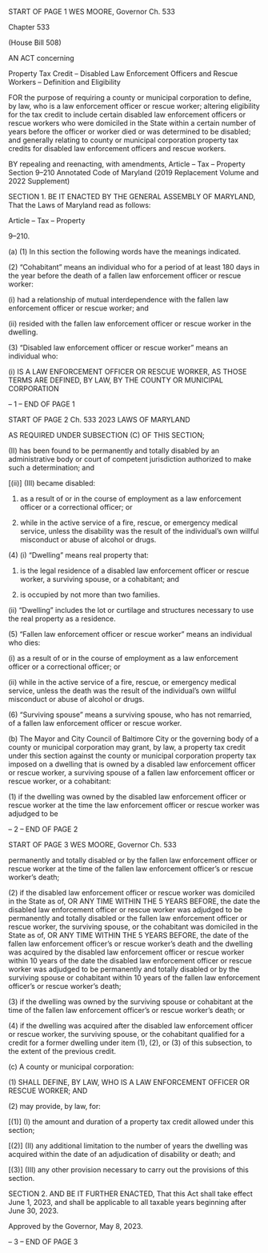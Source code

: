 START OF PAGE 1
WES MOORE, Governor Ch. 533

Chapter 533

(House Bill 508)

AN ACT concerning

Property Tax Credit – Disabled Law Enforcement Officers and Rescue Workers
– Definition and Eligibility

FOR the purpose of requiring a county or municipal corporation to define, by law, who is a
law enforcement officer or rescue worker; altering eligibility for the tax credit to
include certain disabled law enforcement officers or rescue workers who were
domiciled in the State within a certain number of years before the officer or worker
died or was determined to be disabled; and generally relating to county or municipal
corporation property tax credits for disabled law enforcement officers and rescue
workers.

BY repealing and reenacting, with amendments,
Article – Tax – Property
Section 9–210
Annotated Code of Maryland
(2019 Replacement Volume and 2022 Supplement)

SECTION 1. BE IT ENACTED BY THE GENERAL ASSEMBLY OF MARYLAND,
That the Laws of Maryland read as follows:

Article – Tax – Property

9–210.

(a) (1) In this section the following words have the meanings indicated.

(2) “Cohabitant” means an individual who for a period of at least 180 days
in the year before the death of a fallen law enforcement officer or rescue worker:

(i) had a relationship of mutual interdependence with the fallen law
enforcement officer or rescue worker; and

(ii) resided with the fallen law enforcement officer or rescue worker
in the dwelling.

(3) “Disabled law enforcement officer or rescue worker” means an
individual who:

(i) IS A LAW ENFORCEMENT OFFICER OR RESCUE WORKER, AS
THOSE TERMS ARE DEFINED, BY LAW, BY THE COUNTY OR MUNICIPAL CORPORATION

– 1 –
END OF PAGE 1

START OF PAGE 2
Ch. 533 2023 LAWS OF MARYLAND

AS REQUIRED UNDER SUBSECTION (C) OF THIS SECTION;

(II) has been found to be permanently and totally disabled by an
administrative body or court of competent jurisdiction authorized to make such a
determination; and

[(ii)] (III) became disabled:

1. as a result of or in the course of employment as a law
enforcement officer or a correctional officer; or

2. while in the active service of a fire, rescue, or emergency
medical service, unless the disability was the result of the individual’s own willful
misconduct or abuse of alcohol or drugs.

(4) (i) “Dwelling” means real property that:

1. is the legal residence of a disabled law enforcement officer
or rescue worker, a surviving spouse, or a cohabitant; and

2. is occupied by not more than two families.

(ii) “Dwelling” includes the lot or curtilage and structures necessary
to use the real property as a residence.

(5) “Fallen law enforcement officer or rescue worker” means an individual
who dies:

(i) as a result of or in the course of employment as a law enforcement
officer or a correctional officer; or

(ii) while in the active service of a fire, rescue, or emergency medical
service, unless the death was the result of the individual’s own willful misconduct or abuse
of alcohol or drugs.

(6) “Surviving spouse” means a surviving spouse, who has not remarried,
of a fallen law enforcement officer or rescue worker.

(b) The Mayor and City Council of Baltimore City or the governing body of a
county or municipal corporation may grant, by law, a property tax credit under this section
against the county or municipal corporation property tax imposed on a dwelling that is
owned by a disabled law enforcement officer or rescue worker, a surviving spouse of a fallen
law enforcement officer or rescue worker, or a cohabitant:

(1) if the dwelling was owned by the disabled law enforcement officer or
rescue worker at the time the law enforcement officer or rescue worker was adjudged to be

– 2 –
END OF PAGE 2

START OF PAGE 3
WES MOORE, Governor Ch. 533

permanently and totally disabled or by the fallen law enforcement officer or rescue worker
at the time of the fallen law enforcement officer’s or rescue worker’s death;

(2) if the disabled law enforcement officer or rescue worker was domiciled
in the State as of, OR ANY TIME WITHIN THE 5 YEARS BEFORE, the date the disabled law
enforcement officer or rescue worker was adjudged to be permanently and totally disabled
or the fallen law enforcement officer or rescue worker, the surviving spouse, or the
cohabitant was domiciled in the State as of, OR ANY TIME WITHIN THE 5 YEARS BEFORE,
the date of the fallen law enforcement officer’s or rescue worker’s death and the dwelling
was acquired by the disabled law enforcement officer or rescue worker within 10 years of
the date the disabled law enforcement officer or rescue worker was adjudged to be
permanently and totally disabled or by the surviving spouse or cohabitant within 10 years
of the fallen law enforcement officer’s or rescue worker’s death;

(3) if the dwelling was owned by the surviving spouse or cohabitant at the
time of the fallen law enforcement officer’s or rescue worker’s death; or

(4) if the dwelling was acquired after the disabled law enforcement officer
or rescue worker, the surviving spouse, or the cohabitant qualified for a credit for a former
dwelling under item (1), (2), or (3) of this subsection, to the extent of the previous credit.

(c) A county or municipal corporation:

(1) SHALL DEFINE, BY LAW, WHO IS A LAW ENFORCEMENT OFFICER
OR RESCUE WORKER; AND

(2) may provide, by law, for:

[(1)] (I) the amount and duration of a property tax credit allowed under
this section;

[(2)] (II) any additional limitation to the number of years the dwelling was
acquired within the date of an adjudication of disability or death; and

[(3)] (III) any other provision necessary to carry out the provisions of this
section.

SECTION 2. AND BE IT FURTHER ENACTED, That this Act shall take effect June
1, 2023, and shall be applicable to all taxable years beginning after June 30, 2023.

Approved by the Governor, May 8, 2023.

– 3 –
END OF PAGE 3